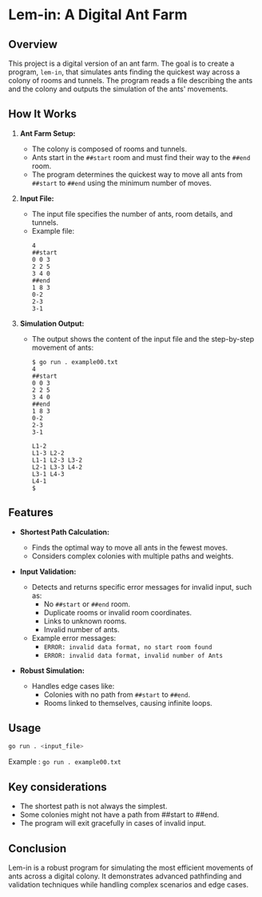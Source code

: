 # Lem-in: A Digital Ant Farm

## Overview

This project is a digital version of an ant farm. The goal is to create a program, `lem-in`, that simulates ants finding the quickest way across a colony of rooms and tunnels. The program reads a file describing the ants and the colony and outputs the simulation of the ants' movements.

## How It Works

1. **Ant Farm Setup:**
   - The colony is composed of rooms and tunnels.
   - Ants start in the `##start` room and must find their way to the `##end` room.
   - The program determines the quickest way to move all ants from `##start` to `##end` using the minimum number of moves.

2. **Input File:**
   - The input file specifies the number of ants, room details, and tunnels.
   - Example file:
     ```
     4
     ##start
     0 0 3
     2 2 5
     3 4 0
     ##end
     1 8 3
     0-2
     2-3
     3-1
     ```

3. **Simulation Output:**
   - The output shows the content of the input file and the step-by-step movement of ants:
     ```
     $ go run . example00.txt
     4
     ##start
     0 0 3
     2 2 5
     3 4 0
     ##end
     1 8 3
     0-2
     2-3
     3-1

     L1-2
     L1-3 L2-2
     L1-1 L2-3 L3-2
     L2-1 L3-3 L4-2
     L3-1 L4-3
     L4-1
     $
     ```

## Features

- **Shortest Path Calculation:** 
  - Finds the optimal way to move all ants in the fewest moves.
  - Considers complex colonies with multiple paths and weights.

- **Input Validation:**
  - Detects and returns specific error messages for invalid input, such as:
    - No `##start` or `##end` room.
    - Duplicate rooms or invalid room coordinates.
    - Links to unknown rooms.
    - Invalid number of ants.
  - Example error messages:
    - `ERROR: invalid data format, no start room found`
    - `ERROR: invalid data format, invalid number of Ants`

- **Robust Simulation:**
  - Handles edge cases like:
    - Colonies with no path from `##start` to `##end`.
    - Rooms linked to themselves, causing infinite loops.

## Usage
   ```bash
   go run . <input_file>
   ```
   Example : ```go run . example00.txt```

## Key considerations

- The shortest path is not always the simplest.
- Some colonies might not have a path from ##start to ##end.
- The program will exit gracefully in cases of invalid input.

## Conclusion 

Lem-in is a robust program for simulating the most efficient movements of ants across a digital colony. It demonstrates advanced pathfinding and validation techniques while handling complex scenarios and edge cases. 
